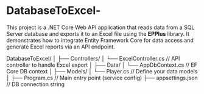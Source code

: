 # DatabaseToExcel-

This project is a .NET Core Web API application that reads data from a SQL Server database and exports it to an Excel file using the **EPPlus** library. 
It demonstrates how to integrate Entity Framework Core for data access and generate Excel reports via an API endpoint.

DatabaseToExcel/
│
├── Controllers/
│ └── ExcelController.cs // API controller to handle Excel export
│
├── Data/
│ └── AppDbContext.cs // EF Core DB context
│
├── Models/
│ └── Player.cs // Define your data models
│
├── Program.cs // Main entry point (service config)
├── appsettings.json // DB connection string
